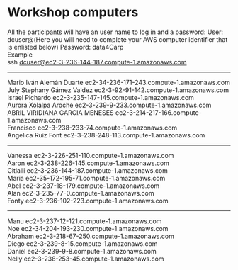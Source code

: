 # Workshop computers  
All the participants will have an user name to log in and a password:
User: dcuser@(Here you will need to complete your AWS computer identifier that is enlisted below)
Password: data4Carp   
Example   
ssh dcuser@ec2-3-236-144-187.compute-1.amazonaws.com   
___________________________________________________________
Mario Iván Alemán Duarte	ec2-34-236-171-243.compute-1.amazonaws.com  
July Stephany Gámez Valdez	ec2-3-92-91-142.compute-1.amazonaws.com  
Israel Pichardo 	ec2-3-235-147-145.compute-1.amazonaws.com    
Aurora Xolalpa Aroche 	ec2-3-239-9-233.compute-1.amazonaws.com  
ABRIL VIRIDIANA GARCIA MENESES	ec2-3-214-217-166.compute-1.amazonaws.com  
Francisco	ec2-3-238-233-74.compute-1.amazonaws.com  
Angelica Ruiz Font	ec2-3-238-248-113.compute-1.amazonaws.com  
____________________________________________________________
Vanessa	ec2-3-226-251-110.compute-1.amazonaws.com  
Aaron	ec2-3-238-226-145.compute-1.amazonaws.com  
Citlalli	ec2-3-236-144-187.compute-1.amazonaws.com  
Maria	ec2-35-172-195-71.compute-1.amazonaws.com  
Abel	ec2-3-237-18-179.compute-1.amazonaws.com  
Alan	ec2-3-235-77-0.compute-1.amazonaws.com  
Fonty	ec2-3-236-102-223.compute-1.amazonaws.com  
____________________________________________________________
Manu	ec2-3-237-12-121.compute-1.amazonaws.com  
Noe	ec2-34-204-193-230.compute-1.amazonaws.com  
Abraham	ec2-3-218-67-250.compute-1.amazonaws.com  
Diego	ec2-3-239-8-15.compute-1.amazonaws.com  
Daniel	ec2-3-239-9-8.compute-1.amazonaws.com  
Nelly	ec2-3-238-253-45.compute-1.amazonaws.com  
